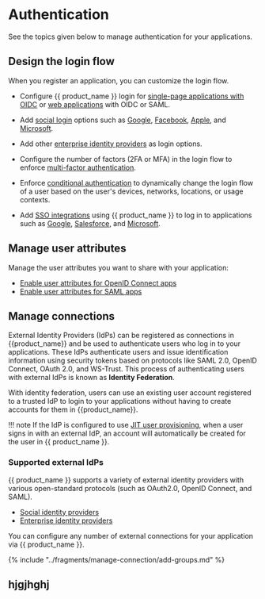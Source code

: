 # Authentication

See the topics given below to manage authentication for your applications.

## Design the login flow

When you register an application, you can customize the login flow.

- Configure {{ product_name }} login for [single-page applications with OIDC]({{base_path}}/guides/authentication/add-login-to-single-page-app/) or [web applications]({{base_path}}/guides/authentication/add-login-to-web-app/) with OIDC or SAML.

- Add [social login]({{base_path}}/guides/authentication/social-login/) options such as [Google]({{base_path}}/guides/authentication/social-login/add-google-login/), [Facebook]({{base_path}}/guides/authentication/social-login/add-facebook-login/), [Apple]({{base_path}}/guides/authentication/social-login/add-apple-login/), and [Microsoft]({{base_path}}/guides/authentication/social-login/add-microsoft-login/).

- Add other [enterprise identity providers]({{base_path}}/guides/authentication/standard-based-login/) as login options.

- Configure the number of factors (2FA or MFA) in the login flow to enforce [multi-factor authentication]({{base_path}}/guides/authentication/mfa/).

- Enforce [conditional authentication]({{base_path}}/guides/authentication/conditional-auth/) to dynamically change the login flow of a user based on the user's devices, networks, locations, or usage contexts.

- Add [SSO integrations]({{base_path}}/guides/authentication/sso-integrations/) using {{ product_name }} to log in to applications such as [Google]({{base_path}}/guides/authentication/social-login/add-google-login/), [Salesforce]({{base_path}}/guides/authentication/social-login/add-apple-login/), and [Microsoft]({{base_path}}/guides/authentication/social-login/add-microsoft-login/).

## Manage user attributes

Manage the user attributes you want to share with your application:

- [Enable user attributes for OpenID Connect apps]({{base_path}}/guides/authentication/user-attributes/enable-attributes-for-oidc-app/)
- [Enable user attributes for SAML apps]({{base_path}}/guides/authentication/user-attributes/enable-attributes-for-saml-app/)

## Manage connections

External Identity Providers (IdPs) can be registered as connections in {{product_name}} and be used to authenticate users who log in to your applications. These IdPs authenticate users and issue identification information using security tokens based on protocols like SAML 2.0, OpenID Connect, OAuth 2.0, and WS-Trust. This process of authenticating users with external IdPs is known as **Identity Federation**.

With identity federation, users can use an existing user account registered to a trusted IdP to login to your applications without having to create accounts for them in {{product_name}}.

!!! note
    If the IdP is configured to use [JIT user provisioning]({{base_path}}/guides/authentication/jit-user-provisioning/), when a user signs in with an external IdP, an account will automatically be created for the user in {{ product_name }}.

### Supported external IdPs

{{ product_name }} supports a variety of external identity providers with various open-standard protocols (such as OAuth2.0, OpenID Connect, and SAML).

- [Social identity providers]({{base_path}}/guides/authentication/social-login/)
- [Enterprise identity providers]({{base_path}}/guides/authentication/standard-based-login/)

You can configure any number of external connections for your application via {{ product_name }}.

{% include "../fragments/manage-connection/add-groups.md" %}


## hjgjhghj 

